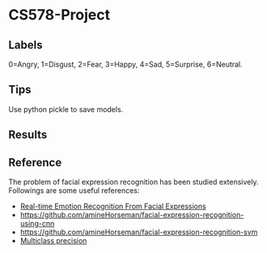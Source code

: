 # CS578-Project

## Labels
0=Angry, 1=Disgust, 2=Fear, 3=Happy, 4=Sad, 5=Surprise, 6=Neutral.

## Tips
Use python pickle to save models.

## Results

## Reference
The problem of facial expression recognition has been studied extensively. 
Followings are some useful references:
- [Real-time Emotion Recognition From Facial Expressions](http://cs229.stanford.edu/proj2017/final-reports/5243420.pdf)
- https://github.com/amineHorseman/facial-expression-recognition-using-cnn
- https://github.com/amineHorseman/facial-expression-recognition-svm
- [Multiclass precision](https://miopas.github.io/2019/04/17/multiple-classification-metrics/)


